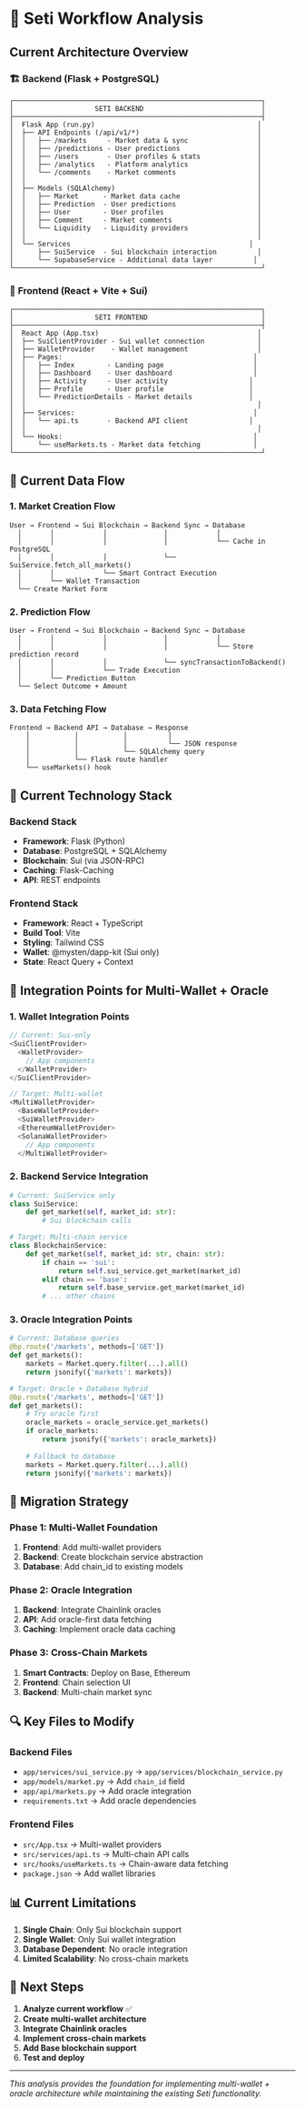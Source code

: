 # 🔄 Seti Workflow Analysis

## Current Architecture Overview

### 🏗️ **Backend (Flask + PostgreSQL)**
```
┌─────────────────────────────────────────────────────────────┐
│                    SETI BACKEND                             │
├─────────────────────────────────────────────────────────────┤
│  Flask App (run.py)                                        │
│  ├── API Endpoints (/api/v1/*)                             │
│  │   ├── /markets     - Market data & sync                 │
│  │   ├── /predictions - User predictions                   │
│  │   ├── /users       - User profiles & stats              │
│  │   ├── /analytics   - Platform analytics                 │
│  │   └── /comments    - Market comments                    │
│  │                                                         │
│  ├── Models (SQLAlchemy)                                   │
│  │   ├── Market      - Market data cache                   │
│  │   ├── Prediction  - User predictions                    │
│  │   ├── User        - User profiles                       │
│  │   ├── Comment     - Market comments                     │
│  │   └── Liquidity   - Liquidity providers                 │
│  │                                                         │
│  └── Services                                            │
│      ├── SuiService  - Sui blockchain interaction          │
│      └── SupabaseService - Additional data layer          │
└─────────────────────────────────────────────────────────────┘
```

### 🎨 **Frontend (React + Vite + Sui)**
```
┌─────────────────────────────────────────────────────────────┐
│                    SETI FRONTEND                            │
├─────────────────────────────────────────────────────────────┤
│  React App (App.tsx)                                       │
│  ├── SuiClientProvider - Sui wallet connection             │
│  ├── WalletProvider    - Wallet management                 │
│  ├── Pages:                                               │
│  │   ├── Index        - Landing page                      │
│  │   ├── Dashboard    - User dashboard                    │
│  │   ├── Activity     - User activity                    │
│  │   ├── Profile      - User profile                     │
│  │   └── PredictionDetails - Market details              │
│  │                                                         │
│  ├── Services:                                            │
│  │   └── api.ts       - Backend API client               │
│  │                                                         │
│  └── Hooks:                                               │
│      └── useMarkets.ts - Market data fetching             │
└─────────────────────────────────────────────────────────────┘
```

## 🔄 Current Data Flow

### 1. **Market Creation Flow**
```
User → Frontend → Sui Blockchain → Backend Sync → Database
  │       │            │              │            │
  │       │            │              │            └── Cache in PostgreSQL
  │       │            │              └── SuiService.fetch_all_markets()
  │       │            └── Smart Contract Execution
  │       └── Wallet Transaction
  └── Create Market Form
```

### 2. **Prediction Flow**
```
User → Frontend → Sui Blockchain → Backend Sync → Database
  │       │            │              │            │
  │       │            │              │            └── Store prediction record
  │       │            │              └── syncTransactionToBackend()
  │       │            └── Trade Execution
  │       └── Prediction Button
  └── Select Outcome + Amount
```

### 3. **Data Fetching Flow**
```
Frontend → Backend API → Database → Response
    │           │           │          │
    │           │           │          └── JSON response
    │           │           └── SQLAlchemy query
    │           └── Flask route handler
    └── useMarkets() hook
```

## 🔧 Current Technology Stack

### **Backend Stack**
- **Framework**: Flask (Python)
- **Database**: PostgreSQL + SQLAlchemy
- **Blockchain**: Sui (via JSON-RPC)
- **Caching**: Flask-Caching
- **API**: REST endpoints

### **Frontend Stack**
- **Framework**: React + TypeScript
- **Build Tool**: Vite
- **Styling**: Tailwind CSS
- **Wallet**: @mysten/dapp-kit (Sui only)
- **State**: React Query + Context

## 🎯 Integration Points for Multi-Wallet + Oracle

### **1. Wallet Integration Points**
```typescript
// Current: Sui-only
<SuiClientProvider>
  <WalletProvider>
    // App components
  </WalletProvider>
</SuiClientProvider>

// Target: Multi-wallet
<MultiWalletProvider>
  <BaseWalletProvider>
  <SuiWalletProvider>
  <EthereumWalletProvider>
  <SolanaWalletProvider>
    // App components
  </MultiWalletProvider>
```

### **2. Backend Service Integration**
```python
# Current: SuiService only
class SuiService:
    def get_market(self, market_id: str):
        # Sui blockchain calls

# Target: Multi-chain service
class BlockchainService:
    def get_market(self, market_id: str, chain: str):
        if chain == 'sui':
            return self.sui_service.get_market(market_id)
        elif chain == 'base':
            return self.base_service.get_market(market_id)
        # ... other chains
```

### **3. Oracle Integration Points**
```python
# Current: Database queries
@bp.route('/markets', methods=['GET'])
def get_markets():
    markets = Market.query.filter(...).all()
    return jsonify({'markets': markets})

# Target: Oracle + Database hybrid
@bp.route('/markets', methods=['GET'])
def get_markets():
    # Try oracle first
    oracle_markets = oracle_service.get_markets()
    if oracle_markets:
        return jsonify({'markets': oracle_markets})
    
    # Fallback to database
    markets = Market.query.filter(...).all()
    return jsonify({'markets': markets})
```

## 🚀 Migration Strategy

### **Phase 1: Multi-Wallet Foundation**
1. **Frontend**: Add multi-wallet providers
2. **Backend**: Create blockchain service abstraction
3. **Database**: Add chain_id to existing models

### **Phase 2: Oracle Integration**
1. **Backend**: Integrate Chainlink oracles
2. **API**: Add oracle-first data fetching
3. **Caching**: Implement oracle data caching

### **Phase 3: Cross-Chain Markets**
1. **Smart Contracts**: Deploy on Base, Ethereum
2. **Frontend**: Chain selection UI
3. **Backend**: Multi-chain market sync

## 🔍 Key Files to Modify

### **Backend Files**
- `app/services/sui_service.py` → `app/services/blockchain_service.py`
- `app/models/market.py` → Add `chain_id` field
- `app/api/markets.py` → Add oracle integration
- `requirements.txt` → Add oracle dependencies

### **Frontend Files**
- `src/App.tsx` → Multi-wallet providers
- `src/services/api.ts` → Multi-chain API calls
- `src/hooks/useMarkets.ts` → Chain-aware data fetching
- `package.json` → Add wallet libraries

## 📊 Current Limitations

1. **Single Chain**: Only Sui blockchain support
2. **Single Wallet**: Only Sui wallet integration
3. **Database Dependent**: No oracle integration
4. **Limited Scalability**: No cross-chain markets

## 🎯 Next Steps

1. **Analyze current workflow** ✅
2. **Create multi-wallet architecture**
3. **Integrate Chainlink oracles**
4. **Implement cross-chain markets**
5. **Add Base blockchain support**
6. **Test and deploy**

---

*This analysis provides the foundation for implementing multi-wallet + oracle architecture while maintaining the existing Seti functionality.*
